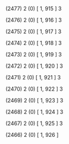 (2477) 2 (0) [ 1, 915 ] 3 


(2476) 2 (0) [ 1, 916 ] 3 


(2475) 2 (0) [ 1, 917 ] 3 


(2474) 2 (0) [ 1, 918 ] 3 


(2473) 2 (0) [ 1, 919 ] 3 


(2472) 2 (0) [ 1, 920 ] 3 


(2471) 2 (0) [ 1, 921 ] 3 


(2470) 2 (0) [ 1, 922 ] 3 


(2469) 2 (0) [ 1, 923 ] 3 


(2468) 2 (0) [ 1, 924 ] 3 


(2467) 2 (0) [ 1, 925 ] 3 


(2466) 2 (0) [ 1, 926 ]  

